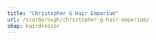 ```yaml
---
title: "Christopher G Hair Emporium"
url: /scarborough/christopher-g-hair-emporium/
shop: hairdresser
---
```

